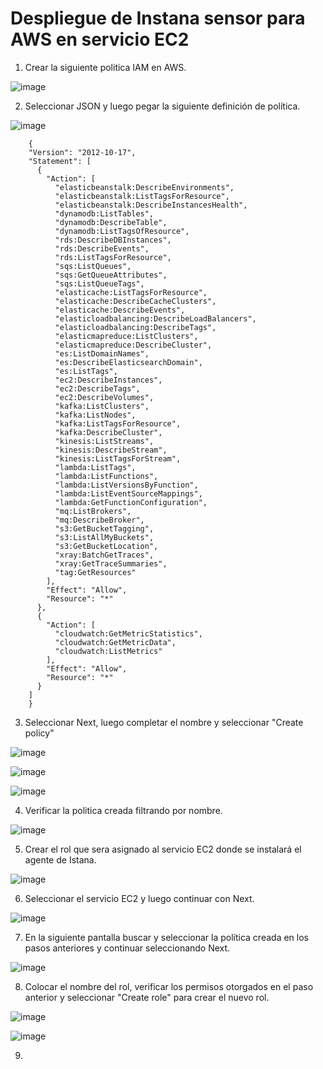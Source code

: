# Despliegue de Instana sensor para AWS en servicio EC2


1. Crear la siguiente politica IAM en AWS.


  ![image](https://github.com/juan-conde-21/Instana-sensor-AWS-EC2/assets/13276404/01ac6403-4a6f-43a3-a85c-89dddd1d06eb)

2. Seleccionar JSON y luego pegar la siguiente definición de política.

  ![image](https://github.com/juan-conde-21/Instana-sensor-AWS-EC2/assets/13276404/4ac24155-1c5b-4014-af39-acbe7e57083e)

        {
        "Version": "2012-10-17",
        "Statement": [
          {
            "Action": [
              "elasticbeanstalk:DescribeEnvironments",
              "elasticbeanstalk:ListTagsForResource",
              "elasticbeanstalk:DescribeInstancesHealth",
              "dynamodb:ListTables",
              "dynamodb:DescribeTable",
              "dynamodb:ListTagsOfResource",
              "rds:DescribeDBInstances",
              "rds:DescribeEvents",
              "rds:ListTagsForResource",
              "sqs:ListQueues",
              "sqs:GetQueueAttributes",
              "sqs:ListQueueTags",
              "elasticache:ListTagsForResource",
              "elasticache:DescribeCacheClusters",
              "elasticache:DescribeEvents",
              "elasticloadbalancing:DescribeLoadBalancers",
              "elasticloadbalancing:DescribeTags",
              "elasticmapreduce:ListClusters",
              "elasticmapreduce:DescribeCluster",
              "es:ListDomainNames",
              "es:DescribeElasticsearchDomain",
              "es:ListTags",
              "ec2:DescribeInstances",
              "ec2:DescribeTags",
              "ec2:DescribeVolumes",
              "kafka:ListClusters",
              "kafka:ListNodes",
              "kafka:ListTagsForResource",
              "kafka:DescribeCluster",
              "kinesis:ListStreams",
              "kinesis:DescribeStream",
              "kinesis:ListTagsForStream",
              "lambda:ListTags",
              "lambda:ListFunctions",
              "lambda:ListVersionsByFunction",
              "lambda:ListEventSourceMappings",
              "lambda:GetFunctionConfiguration",
              "mq:ListBrokers",
              "mq:DescribeBroker",
              "s3:GetBucketTagging",
              "s3:ListAllMyBuckets",
              "s3:GetBucketLocation",
              "xray:BatchGetTraces",
              "xray:GetTraceSummaries",
              "tag:GetResources"
            ],
            "Effect": "Allow",
            "Resource": "*"
          },
          {
            "Action": [
              "cloudwatch:GetMetricStatistics",
              "cloudwatch:GetMetricData",
              "cloudwatch:ListMetrics"
            ],
            "Effect": "Allow",
            "Resource": "*"
          }
        ]
        }

3. Seleccionar Next, luego completar el nombre y seleccionar "Create policy"

  ![image](https://github.com/juan-conde-21/Instana-sensor-AWS-EC2/assets/13276404/bed37427-3dd3-487b-8f01-37308757300d)
  
  ![image](https://github.com/juan-conde-21/Instana-sensor-AWS-EC2/assets/13276404/3a03c946-5c63-4fb5-a60b-c0ea3586b9ff)
  
  ![image](https://github.com/juan-conde-21/Instana-sensor-AWS-EC2/assets/13276404/107815e4-736a-40a1-9bca-4f178020f9b3)


4. Verificar la politica creada filtrando por nombre.

  ![image](https://github.com/juan-conde-21/Instana-sensor-AWS-EC2/assets/13276404/20fa6ab8-67af-4006-98ae-23f010647184)

5. Crear el rol que sera asignado al servicio EC2 donde se instalará el agente de Istana.

  ![image](https://github.com/juan-conde-21/Instana-sensor-AWS-EC2/assets/13276404/1a281cb4-ac8e-4b55-a70e-aeddda0fb071)

6. Seleccionar el servicio EC2 y luego continuar con Next.

  ![image](https://github.com/juan-conde-21/Instana-sensor-AWS-EC2/assets/13276404/fb216b2d-0b37-491d-b56d-dcccdc330f97)


7. En la siguiente pantalla buscar y seleccionar la política creada en los pasos anteriores y continuar seleccionando Next.

  ![image](https://github.com/juan-conde-21/Instana-sensor-AWS-EC2/assets/13276404/0e86afd5-c50c-40a9-bacf-2624b79e22d4)

8. Colocar el nombre del rol, verificar los permisos otorgados en el paso anterior y seleccionar "Create role" para crear el nuevo rol.

  ![image](https://github.com/juan-conde-21/Instana-sensor-AWS-EC2/assets/13276404/22a36c8a-0bb2-4f3a-9a59-5f7c90d85439)

  ![image](https://github.com/juan-conde-21/Instana-sensor-AWS-EC2/assets/13276404/2d138e92-130f-40cf-99ab-f23badc11ba4)

9. 

  










